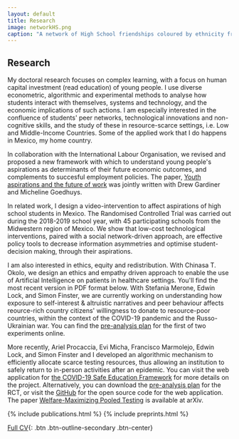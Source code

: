 ```yaml
---
layout: default
title: Research
image: networkHS.png
caption: "A network of High School friendships coloured by ethnicity from the book 'Social and Economic Networks' by Matthew Jackson."
---
```


## Research
My doctoral research  focuses on complex learning, with a focus on human capital investment (read education) of young people. I use diverse econometric, algorithmic and experimental methods to analyse how students interact with themselves, systems and technology, and the economic implications of such actions. I am especially interested in the confluence of students' peer networks, technological innovations and non-cognitive skills, and the study of these in resource-scarce settings, i.e. Low and Middle-Income Countries. Some of the applied work that I do happens in Mexico, my home country.

In collaboration with the International Labour Organisation, we revised and proposed
a new framework with which to understand young people's aspirations as 
determinants of their future economic outcomes, and complements to succesful employment policies.
The paper, [Youth aspirations and the future of work](https://www.ilo.org/employment/Whatwedo/Publications/WCMS_790120/lang--en/index.htm)
was jointly written with Drew Gardiner and Micheline Goedhuys. 

In related work, I design a video-intervention to affect aspirations of high school 
students in Mexico. The Randomised Controlled Trial was carried out during the 2018-2019
school year, with 45 participating schools from the Midwestern region of Mexico. We show that
low-cost technological interventions, paired with a social network-driven approach, are 
effective policy tools to decrease information asymmetries and optimise 
student-decision making, through their aspirations. 

I am also interested in ethics, equity and redistribution. With Chinasa T. Okolo, we design an ethics and empathy driven approach to enable the use of Artificial Intelligence on patients in healthcare settings. You'll find the most recent version in PDF format below. With Stefania Merone, Edwin Lock, and Simon Finster, we are currently working on understanding how exposure to self-interest & altruistic narratives and peer behaviour affects reource-rich country citizens' willingness to donate to resource-poor countries, within the context of the COVID-19 pandemic and the Russo-Ukrainian war. You can find the [pre-analysis plan](https://doi.org/10.1257/rct.8422-1.0) for the first of two experiments online. 

More recently, Ariel Procaccia, Evi Micha, Francisco Marmolejo, Edwin Lock, and Simon Finster and I developed an algorithmic mechanism to efficiently allocate scarce testing resources, thus allowing an institution to safely return to in-person activities after an epidemic. You can visit the web application for [the COVID-19 Safe Education Framework](https://www.c-sef.com/) for more details on the project. Alternatively, you can download the [pre-analysis plan](https://doi.org/10.1257/rct.9466) for the RCT, or visit the [GitHub](https://github.com/edwinlock/csef) for the open source code for the web application. The paper [Welfare-Maximizing Pooled Testing]([http://procaccia.info/wp-content/uploads/2022/06/pooled.pdf](https://arxiv.org/abs/2206.10660)) is available at arXiv. 


{% include publications.html %}
{% include preprints.html %}

[Full CV](pdfs/cv.pdf){: .btn .btn-outline-secondary .btn-center}
